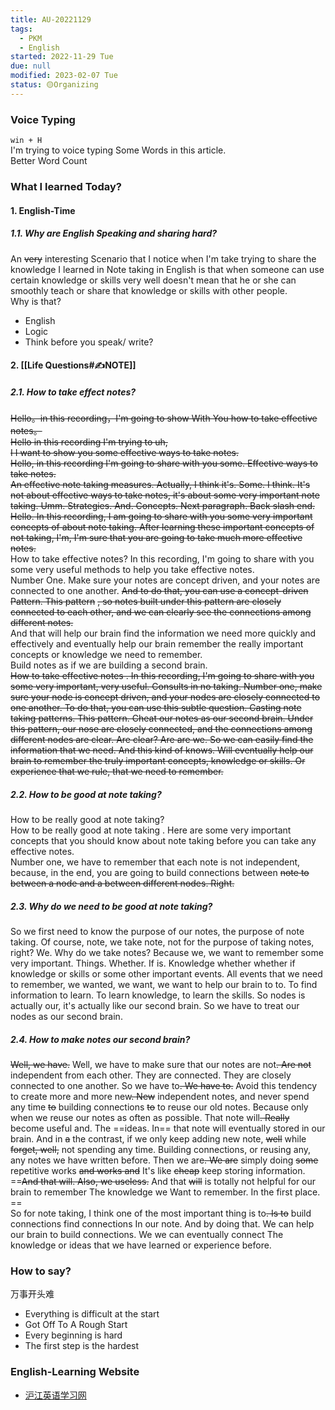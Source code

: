 ```yaml
---
title: AU-20221129
tags:
  - PKM
  - English
started: 2022-11-29 Tue
due: null
modified: 2023-02-07 Tue
status: 🟡Organizing
---
```

### Voice Typing
`win + H`  
I'm trying to voice typing Some Words in this article.  
Better Word Count
### What I learned Today?
#### 1. English-Time
##### 1.1. Why are English Speaking and sharing hard?
An ~~very~~ interesting Scenario that I notice when I'm take trying to share the knowledge I learned in Note taking in English is that when someone can use certain knowledge or skills very well doesn't mean that he or she can smoothly teach or share that knowledge or skills with other people.  
Why is that?
- English
- Logic
- Think before you speak/ write?
#### 2. [[Life Questions#✍️NOTE]]
##### 2.1. How to take effect notes?
~~Hello。in this recording，I'm going to show With You how to take effective notes。  
Hello in this recording I'm trying to uh,  
I I want to show you some effective ways to take notes.  
Hello, in this recording I'm going to share with you some. Effective ways to take notes.  
An effective note taking measures. Actually, I think it's. Some. I think. It's not about effective ways to take notes, it's about some very important note taking. Umm. Strategies. And. Concepts. Next paragraph. Back slash end.  
Hello. In this recording, I am going to share with you some very important concepts of about note taking. After learning these important concepts of not taking, I'm, I'm sure that you are going to take much more effective notes.~~  
How to take effective notes? In this recording, I'm going to share with you some very useful methods to help you take effective notes.  
Number One. Make sure your notes are concept driven, and your notes are connected to one another. ~~And to do that, you can use a concept-driven Pattern. This pattern~~ ~~, so notes built under this pattern are closely connected to each other, and we can clearly see the connections among different notes.~~  
And that will help our brain find the information we need more quickly and effectively and eventually help our brain remember the really important concepts or knowledge we need to remember.  
Build notes as if we are building a second brain.  
~~How to take effective notes . In this recording, I'm going to share with you some very important, very useful. Consults in no taking. Number one, make sure your node is concept driven, and your nodes are closely connected to one another. To do that, you can use this subtle question. Casting note taking patterns. This pattern. Cheat our notes as our second brain. Under this pattern, our nose are closely connected, and the connections among different nodes are clear. Are clear? Are are we. So we can easily find the information that we need. And this kind of knows. Will eventually help our brain to remember the truly important concepts, knowledge or skills. Or experience that we rule, that we need to remember.~~

##### 2.2. How to be good at note taking? 
How to be really good at note taking?  
How to be really good at note taking . Here are some very important concepts that you should know about note taking before you can take any effective notes.  
Number one, we have to remember that each note is not independent, because, in the end, you are going to build connections between ~~note to between a node and a between different nodes. Right.~~  
##### 2.3. Why do we need to be good at note taking? 
So we first need to know the purpose of our notes, the purpose of note taking. Of course, note, we take note, not for the purpose of taking notes, right? We. Why do we take notes? Because we, we want to remember some very important. Things. Whether. If is. Knowledge whether whether if knowledge or skills or some other important events. All events that we need to remember, we wanted, we want, we want to help our brain to to. To find information to learn. To learn knowledge, to learn the skills. So nodes is actually our, it's actually like our second brain. So we have to treat our nodes as our second brain. 
##### 2.4. How to make notes our second brain? 
~~Well, we have.~~ Well, we have to make sure that our notes are not~~. Are not~~ independent from each other. They are connected. They are closely connected to one another. So we have to~~. We have to.~~ Avoid this tendency to create more and more new~~. New~~ independent notes, and never spend any time ~~to~~ building connections ~~to~~ to reuse our old notes. Because only when we reuse our notes as often as possible. That note will~~. Really~~ become useful and. The ==ideas. In== that note will eventually stored in our brain. And in ~~a~~ the contrast, if we only keep adding new note, ~~well~~ while ~~forget, well,~~ not spending any time. Building connections, or reusing any, any notes we have written before. Then we are~~. We are~~ simply doing ~~some~~ repetitive works ~~and works and~~ It's like ~~cheap~~ keep storing information. ==~~And that will. Also, we useless.~~ And that ~~will~~ is totally not helpful for our brain to remember The knowledge we Want to remember. In the first place. ==  
So for note taking, I think one of the most important thing is to~~. Is to~~ build connections find connections In our note. And by doing that. We can help our brain to build connections. We we can eventually connect The knowledge or ideas that we have learned or experience before.

### How to say?
万事开头难
- Everything is difficult at the start  
- Got Off To A Rough Start  
- Every beginning is hard
- The first step is the hardest
### English-Learning Website
- [沪江英语学习网](https://www.hjenglish.com/new/p683687/)

